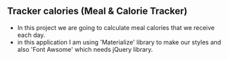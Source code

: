 ## Tracker calories (Meal & Calorie Tracker)
- In this project we are going to calculate meal calories that we receive each day.
- in this application I am using 'Materialize' library to make our styles and also 'Font Awsome' which needs jQuery library.

